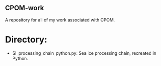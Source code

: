 ## CPOM-work
A repository for all of my work associated with CPOM.

# Directory:
- SI_processing_chain_python.py: Sea ice processing chain, recreated in Python.

